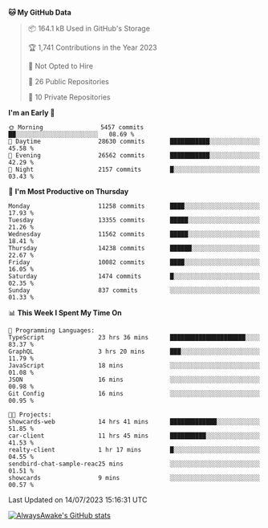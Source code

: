 <!--START_SECTION:waka-->
**🐱 My GitHub Data** 

> 📦 164.1 kB Used in GitHub's Storage 
 > 
> 🏆 1,741 Contributions in the Year 2023
 > 
> 🚫 Not Opted to Hire
 > 
> 📜 26 Public Repositories 
 > 
> 🔑 10 Private Repositories 
 > 
**I'm an Early 🐤** 

```text
🌞 Morning                5457 commits        ██░░░░░░░░░░░░░░░░░░░░░░░   08.69 % 
🌆 Daytime                28630 commits       ███████████░░░░░░░░░░░░░░   45.58 % 
🌃 Evening                26562 commits       ███████████░░░░░░░░░░░░░░   42.29 % 
🌙 Night                  2157 commits        █░░░░░░░░░░░░░░░░░░░░░░░░   03.43 % 
```
📅 **I'm Most Productive on Thursday** 

```text
Monday                   11258 commits       ████░░░░░░░░░░░░░░░░░░░░░   17.93 % 
Tuesday                  13355 commits       █████░░░░░░░░░░░░░░░░░░░░   21.26 % 
Wednesday                11562 commits       █████░░░░░░░░░░░░░░░░░░░░   18.41 % 
Thursday                 14238 commits       ██████░░░░░░░░░░░░░░░░░░░   22.67 % 
Friday                   10082 commits       ████░░░░░░░░░░░░░░░░░░░░░   16.05 % 
Saturday                 1474 commits        █░░░░░░░░░░░░░░░░░░░░░░░░   02.35 % 
Sunday                   837 commits         ░░░░░░░░░░░░░░░░░░░░░░░░░   01.33 % 
```


📊 **This Week I Spent My Time On** 

```text
💬 Programming Languages: 
TypeScript               23 hrs 36 mins      █████████████████████░░░░   83.37 % 
GraphQL                  3 hrs 20 mins       ███░░░░░░░░░░░░░░░░░░░░░░   11.79 % 
JavaScript               18 mins             ░░░░░░░░░░░░░░░░░░░░░░░░░   01.08 % 
JSON                     16 mins             ░░░░░░░░░░░░░░░░░░░░░░░░░   00.98 % 
Git Config               16 mins             ░░░░░░░░░░░░░░░░░░░░░░░░░   00.95 % 

🐱‍💻 Projects: 
showcards-web            14 hrs 41 mins      █████████████░░░░░░░░░░░░   51.85 % 
car-client               11 hrs 45 mins      ██████████░░░░░░░░░░░░░░░   41.53 % 
realty-client            1 hr 17 mins        █░░░░░░░░░░░░░░░░░░░░░░░░   04.55 % 
sendbird-chat-sample-reac25 mins             ░░░░░░░░░░░░░░░░░░░░░░░░░   01.51 % 
showcards                9 mins              ░░░░░░░░░░░░░░░░░░░░░░░░░   00.57 % 
```


 Last Updated on 14/07/2023 15:16:31 UTC
<!--END_SECTION:waka-->

[![AlwaysAwake's GitHub stats](https://github-readme-stats.vercel.app/api?username=AlwaysAwake&show_icons=true&theme=github_dark&count_private=true)](https://github.com/AlwaysAwake/AlwaysAwake)
